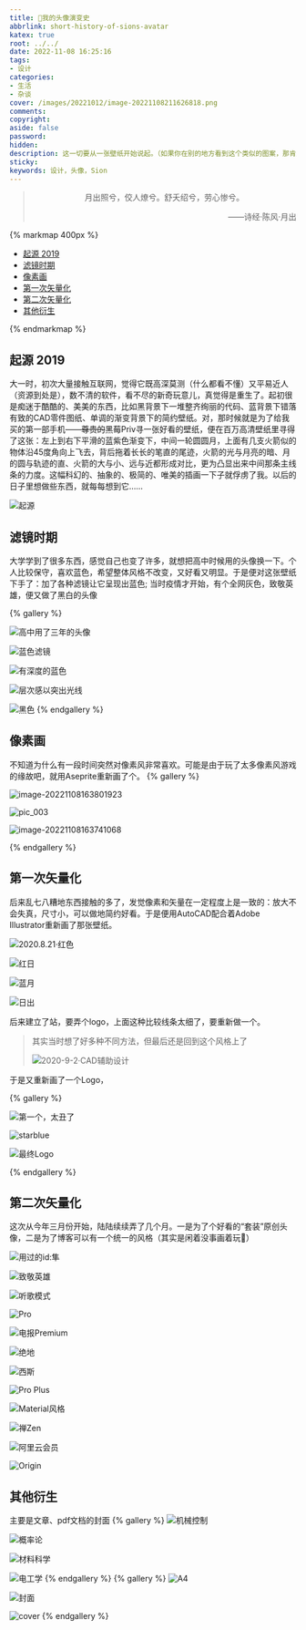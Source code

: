 ```yaml
---
title: 🧬我的头像演变史
abbrlink: short-history-of-sions-avatar
katex: true
root: ../../
date: 2022-11-08 16:25:16
tags:
- 设计
categories:
- 生活
- 杂谈
cover: /images/20221012/image-20221108211626818.png
comments:
copyright:
aside: false
password:
hidden:
description: 这一切要从一张壁纸开始说起。（如果你在别的地方看到这个类似的图案，那肯定就是Sion 我了👻）
sticky:
keywords: 设计，头像，Sion
---
```


> <center>月出照兮，佼人燎兮。舒夭绍兮，劳心惨兮。</center>
> <p align="right">——诗经·陈风·月出</p>

{% markmap 400px %}
<!-- @import "[TOC]" {cmd="toc" depthFrom=1 depthTo=6 orderedList=false} -->

<!-- code_chunk_output -->

- [起源 2019](#起源-2019)
- [滤镜时期](#滤镜时期)
- [像素画](#像素画)
- [第一次矢量化](#第一次矢量化)
- [第二次矢量化](#第二次矢量化)
- [其他衍生](#其他衍生)

<!-- /code_chunk_output -->
{% endmarkmap %}


## 起源 2019

大一时，初次大量接触互联网，觉得它既高深莫测（什么都看不懂）又平易近人（资源到处是），数不清的软件，看不尽的新奇玩意儿，真觉得是重生了。起初很是痴迷于酷酷的、美美的东西，比如黑背景下一堆整齐绚丽的代码、蓝背景下错落有致的CAD零件图纸、单调的渐变背景下的简约壁纸。对，那时候就是为了给我买的第一部手机——~~尊贵的~~黑莓Priv寻一张好看的壁纸，便在百万高清壁纸里寻得了这张：左上到右下平滑的蓝紫色渐变下，中间一轮圆圆月，上面有几支火箭似的物体沿45度角向上飞去，背后拖着长长的笔直的尾迹，火箭的光与月亮的暗、月的圆与轨迹的直、火箭的大与小、远与近都形成对比，更为凸显出来中间那条主线条的力度。这幅科幻的、抽象的、极简的、唯美的插画一下子就俘虏了我。以后的日子里想做些东西，就每每想到它……

![起源](../../../images/20221012/image-20221108170326022.png)



## 滤镜时期

大学学到了很多东西，感觉自己也变了许多，就想把高中时候用的头像换一下。个人比较保守，喜欢蓝色，希望整体风格不改变，又好看又明显。于是便对这张壁纸下手了：加了各种滤镜让它呈现出蓝色; 当时疫情才开始，有个全网灰色，致敬英雄，便又做了黑白的头像

{% gallery %}

![高中用了三年的头像](../../../images/20221012/image-20221108210305886.png)

![蓝色滤镜](../../../images/20221012/pic_007.jpg)

![有深度的蓝色](../../../images/20221012/image-20221108164017903.png)

![层次感以突出光线](../../../images/20221012/pic_006.jpg)

![黑色](../../../images/20221012/pic_005.jpg)
{% endgallery %}

## 像素画

不知道为什么有一段时间突然对像素风非常喜欢。可能是由于玩了太多像素风游戏的缘故吧，就用Aseprite重新画了个。
{% gallery %}

![image-20221108163801923](../../../images/20221012/image-20221108163801923.png)

![pic_003](../../../images/20221012/pic_003.jpg)

![image-20221108163741068](../../../images/20221012/image-20221108163741068.png)

{% endgallery %}

## 第一次矢量化

后来乱七八糟地东西接触的多了，发觉像素和矢量在一定程度上是一致的：放大不会失真，尺寸小，可以做地简约好看。于是便用AutoCAD配合着Adobe Illustrator重新画了那张壁纸。

![2020.8.21·红色](../../../images/20221012/红色.png)

![红日](../../../images/20221012/红黑.jpg)

![蓝月](../../../images/20221012/蓝色.png)

![日出](../../../images/20221012/粉色.png)



后来建立了站，要弄个logo，上面这种比较线条太细了，要重新做一个。

> 其实当时想了好多种不同方法，但最后还是回到这个风格上了
>
> ![2020-9-2·CAD辅助设计](../../../images/20221012/logo-0.3.png)



于是又重新画了一个Logo，

{% gallery %}



![第一个，太丑了](../../../images/20221012/logo1.png)



![starblue](../../../images/20221012/starblue.png)

![最终Logo](../../../images/20221012/star1.png)

{% endgallery %}







## 第二次矢量化

这次从今年三月份开始，陆陆续续弄了几个月。一是为了个好看的“套装”原创头像，二是为了博客可以有一个统一的风格（其实是闲着没事画着玩🙈）

![用过的id:隼](../../../images/20221012/Sion_4.svg)

![致敬英雄](../../../images/20221012/Sion_5.svg)

![听歌模式](../../../images/20221012/Sion_6.svg)

![Pro](../../../images/20221012/Sion_7.svg)

![电报Premium](../../../images/20221012/Sion_8.svg)

![绝地](../../../images/20221012/Sion_9.svg)

![西斯](../../../images/20221012/Sion_10.svg)

![Pro Plus](../../../images/20221012/Sion_11.svg)

![Material风格](../../../images/20221012/Sion_12.svg)

![禅Zen](../../../images/20221012/Sion_1.svg)

![阿里云会员](../../../images/20221012/Sion_2.svg)

![Origin](../../../images/20221012/Sion_3.svg)

## 其他衍生

主要是文章、pdf文档的封面
{% gallery %}
![机械控制](../../../images/20221012/机械控制.png)

![概率论](../../../images/20221012/概率论.png)

![材料科学](../../../images/20221012/材料科学.png)

![电工学](../../../images/20221012/电工学.png)
{% endgallery %}
{% gallery %}
![A4](../../../images/20221012/A4.png)

![封面](../../../images/20221012/封面.jpg)

![cover](../../../images/20221012/cover.svg)
{% endgallery %}

